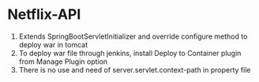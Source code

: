 # Netflix-API

1. Extends SpringBootServletInitializer and override configure method to deploy war in tomcat
2. To deploy war file through jenkins, install Deploy to Container plugin from Manage Plugin option
3. There is no use and need of server.servlet.context-path in property file